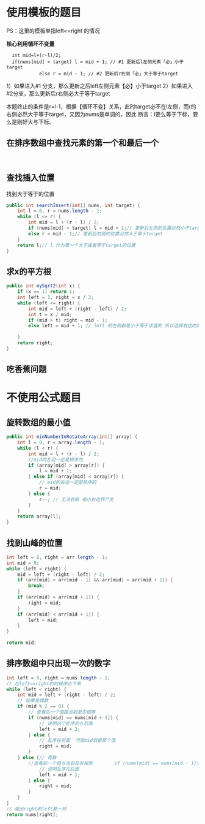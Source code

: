 
# 使用模板的题目
PS：这里的模板单指left<=right 的情况

**核心利用循环不变量**

```
  int mid=l+(r-l)/2;
  if(nums[mid] < target) l = mid + 1; // #1 更新后l左侧元素「必」小于target
            else r = mid - 1; // #2 更新后r右侧「必」大于等于target

```

1）如果进入#1 分支，那么更新之后left左侧元素【必】小于target
2）如果进入#2分支，那么更新后r右侧必大于等于target

本题终止的条件是r=l-1，根据【循环不变】关系，此时target必不在l左侧，而r的右侧必然大于等于target，又因为nums是单调的，因此 断言：l要么等于下标，要么是刚好大与下标。

## 在排序数组中查找元素的第一个和最后一个

```


```

## 查找插入位置

找到大于等于的位置

```java
public int searchInsert(int[] nums, int target) {  
    int l = 0, r = nums.length - 1;  
    while (l <= r) {  
        int mid = l + (r - l) / 2;  
        if (nums[mid] < target) l = mid + 1;// 更新后左侧的位置必然小于target  
        else r = mid - 1;// 更新后右侧的位置必然大于等于target  
    }  
    return l;// l 作为第一个大于或者等于target的位置  
}
```


## 求x的平方根

```java
public int mySqrt2(int x) {  
    if (x == 1) return 1;  
    int left = 1, right = x / 2;  
    while (left <= right) {  
        int mid = left + (right - left) / 2;  
        int t = x / mid;  
        if (mid > t) right = mid - 1;  
        else left = mid + 1; // left 的左侧都是小于等于该值的 所以选择右边的第一个数即可  
  
    }  
    return right;  
}
```

## 吃香蕉问题



# 不使用公式题目

## 旋转数组的最小值

```java
public int minNumberInRotateArray(int[] array) {  
    int l = 0, r = array.length - 1;  
    while (l < r) {  
        int mid = l + (r - l) / 2;  
        //mid的左边一定是排序的  
        if (array[mid] > array[r]) {  
            l = mid + 1;  
        } else if (array[mid] < array[r]) {  
            // mid的右边一定是排序的  
            r = mid;  
        } else {  
            r--; // 无法判断 缩小右边界产生  
        }  
    }  
    return array[l];  
}
```

## 找到山峰的位置

```java
int left = 0, right = arr.length - 1;  
int mid = 0;  
while (left < right) {  
    mid = left + (right - left) / 2;  
    if (arr[mid] > arr[mid - 1] && arr[mid] > arr[mid + 1]) {  
        break;  
    }  
    if (arr[mid] > arr[mid + 1]) {  
        right = mid;  
    }  
    if (arr[mid] < arr[mid + 1]) {  
        left = mid;  
    }  
}  
  
return mid;
```

## 排序数组中只出现一次的数字

```java
int left = 0, right = nums.length - 1;  
// 在left==right的时候停止下来  
while (left < right) {  
    int mid = left + (right - left) / 2;  
    // 如果是偶数  
    if (mid % 2 == 0) {  
        // 查看后一个值跟当前是否相等  
        if (nums[mid] == nums[mid + 1]) {  
            // 说明这个乱序的在后面  
            left = mid + 2;  
        } else {  
            // 乱序在前面  可能mid就是那个值  
            right = mid;  
        }  
    } else {// 奇数  
        //查看前一个值与当前是否相等        if (nums[mid] == nums[mid - 1]) {  
            // 说明乱序在后面  
            left = mid + 1;  
        } else {  
            right = mid;  
        }  
    }  
}  
// 输出right和left都一样  
return nums[right];
```